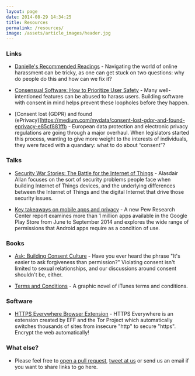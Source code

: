 ```yaml
---
layout: page
date: 2014-08-29 14:34:25
title: Resources
permalink: /resources/
image: /assets/article_images/header.jpg
---
```


### Links
* [Danielle's Recommended Readings](http://danielleleong.com/recommended-readings/) - Navigating the world of online harassment can be tricky, as one can get stuck on two questions: why do people do this and how can we fix it?

* [Consensual Software: How to Prioritize User Safety](https://www.infoq.com/articles/consensual-software) - Many well-intentioned features can be abused to harass users. Building software with consent in mind helps prevent these loopholes before they happen.

* [Consent lost (GDPR) and found (ePrivacy)]https://medium.com/mydata/consent-lost-gdpr-and-found-eprivacy-e85cf881ffb - European data protection and electronic privacy regulations are going through a major overhaul. When legislators started this process, wanting to give more weight to the interests of individuals, they were faced with a quandary: what to do about “consent”?

### Talks
* [Security War Stories: The Battle for the Internet of Things](https://www.infoq.com/presentations/security-iot-2017?utm_source=infoq&utm_medium=QCon_EarlyAccessVideos&utm_campaign=QConLondon2017) - Alasdair Allan focuses on the sort of security problems people face when building Internet of Things devices, and the underlying differences between the Internet of Things and the digital Internet that drive those security issues.

* [Key takeaways on mobile apps and privacy](http://www.pewresearch.org/fact-tank/2015/11/10/key-takeaways-mobile-apps/) - A new Pew Research Center report examines more than 1 million apps available in the Google Play Store from June to September 2014 and explores the wide range of permissions that Android apps require as a condition of use.

### Books
* [Ask: Building Consent Culture](https://www.amazon.com/Ask-Building-Consent-Kitty-Stryker-ebook/dp/B075RH642S/ref=sr_1_1?ie=UTF8&qid=1508806460&sr=8-1&keywords=ask+building+consent+culture) - Have you ever heard the phrase "It's easier to ask forgiveness than permission?" Violating consent isn't limited to sexual relationships, and our discussions around consent shouldn't be, either.

* [Terms and Conditions](https://www.drawnandquarterly.com/terms-and-conditions) - A graphic novel of iTunes terms and conditions.

### Software
* [HTTPS Everywhere Browser Extension](https://www.eff.org/https-everywhere) - HTTPS Everywhere is an extension created by EFF and the Tor Project which automatically switches thousands of sites from insecure "http" to secure "https". Encrypt the web automatically!

### What else?
* Please feel free to [open a pull request](https://github.com/consensualsoftware/consensual_software/pulls), [tweet at us](https://twitter.com/@consentsoftware) or send us an email if you want to share links to go here.
